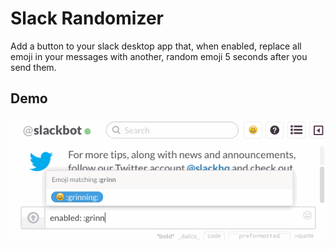 # Slack Randomizer
Add a button to your slack desktop app that, when enabled, replace all emoji in your messages with another, random emoji 5 seconds after you send them.

## Demo
!['Randomizer Demo'](example/showcase.gif)
